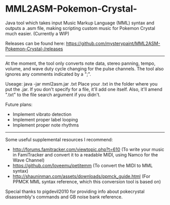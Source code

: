 # MML2ASM-Pokemon-Crystal-
Java tool which takes input Music Markup Language (MML) syntax and outputs a .asm file, making scripting custom music for Pokemon Crystal much easier. (Currently a WIP)

Releases can be found here: https://github.com/mysterypaint/MML2ASM-Pokemon-Crystal-/releases

---

At the moment, the tool only converts note data, stereo panning, tempo, volume, and wave duty cycle changing for the pulse channels. The tool also ignores any comments indicated by a ";".

Useage: java -jar mml2asm.jar <file>.txt
Place your .txt in the folder where you put the .jar. If you don't specify for a file, it'll add one itself. Also, it'll amend ".txt" to the file search argument if you didn't.

Future plans:
- Implement vibrato detection
- Implement proper label looping
- Implement proper note rhythms

---

Some useful supplemental resources I recommend:
- http://forums.famitracker.com/viewtopic.php?t=610 (To write your music in FamiTracker and convert it to a readable MIDI, using Namco for the Wave Channel)
- https://github.com/loveemu/petitemm (To convert the MIDI to MML syntax)
- http://shauninman.com/assets/downloads/ppmck_guide.html (For PPMCK MML syntax reference, which this conversion tool is based on)

Special thanks to pigdevil2010 for providing info about pokecrystal disassembly's commands and GB noise bank reference.